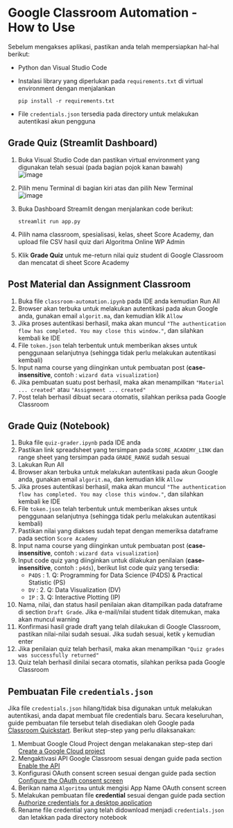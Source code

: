 # Google Classroom Automation - How to Use

Sebelum mengakses aplikasi, pastikan anda telah mempersiapkan hal-hal berikut:
- Python dan Visual Studio Code
- Instalasi library yang diperlukan pada `requirements.txt` di virtual environment dengan menjalankan
  
   ```
   pip install -r requirements.txt
   ```
- File `credentials.json` tersedia pada directory untuk melakukan autentikasi akun pengguna
   
## Grade Quiz (Streamlit Dashboard)

1. Buka Visual Studio Code dan pastikan virtual environment yang digunakan telah sesuai (pada bagian pojok kanan bawah) <br>
    ![image](https://github.com/arkanayudhistira/google-classroom-automation/assets/100895120/38e04660-93fa-4d0a-ae8f-7492b7cc526d)
   
2. Pilih menu Terminal di bagian kiri atas dan pilih New Terminal <br>
    ![image](https://github.com/arkanayudhistira/google-classroom-automation/assets/100895120/916f4b60-e2f1-40c9-9206-2449c6b3a1e2)

3. Buka Dashboard Streamlit dengan menjalankan code berikut: <br>
   ```
   streamlit run app.py
   ```
4. Pilih nama classroom, spesialisasi, kelas, sheet Score Academy, dan upload file CSV hasil quiz dari Algoritma Online WP Admin
5. Klik **Grade Quiz** untuk me-return nilai quiz student di Google Classroom dan mencatat di sheet Score Academy

## Post Material dan Assignment Classroom

1. Buka file `classroom-automation.ipynb` pada IDE anda kemudian Run All
4. Browser akan terbuka untuk melakukan autentikasi pada akun Google anda, gunakan email `algorit.ma`, dan kemudian klik `Allow`
5. Jika proses autentikasi berhasil, maka akan muncul `"The authentication flow has completed. You may close this window."`, dan silahkan kembali ke IDE
6. File `token.json` telah terbentuk untuk memberikan akses untuk penggunaan selanjutnya (sehingga tidak perlu melakukan autentikasi kembali)
7. Input nama course yang diinginkan untuk pembuatan post (**case-insensitive**, contoh : `wizard data visualization`)
8. Jika pembuatan suatu post berhasil, maka akan menampilkan `"Material ... created"` atau `"Assignment ... created"`
9. Post telah berhasil dibuat secara otomatis, silahkan periksa pada Google Classroom

## Grade Quiz (Notebook)

1. Buka file `quiz-grader.ipynb` pada IDE anda
4. Pastikan link spreadsheet yang tersimpan pada `SCORE_ACADEMY_LINK` dan range sheet yang tersimpan pada `GRADE_RANGE` sudah sesuai
5. Lakukan Run All
6. Browser akan terbuka untuk melakukan autentikasi pada akun Google anda, gunakan email `algorit.ma`, dan kemudian klik `Allow`
7. Jika proses autentikasi berhasil, maka akan muncul `"The authentication flow has completed. You may close this window."`, dan silahkan kembali ke IDE
8. File `token.json` telah terbentuk untuk memberikan akses untuk penggunaan selanjutnya (sehingga tidak perlu melakukan autentikasi kembali)
9. Pastikan nilai yang diakses sudah tepat dengan memeriksa dataframe pada section `Score Academy`
10. Input nama course yang diinginkan untuk pembuatan post (**case-insensitive**, contoh : `wizard data visualization`)
11. Input code quiz yang diinginkan untuk dilakukan penilaian (**case-insensitive**, contoh : `p4ds`), berikut list code quiz yang tersedia:
    - `P4DS` : 1. Q: Programming for Data Science (P4DS) & Practical Statistic (PS)
    - `DV` : 2. Q: Data Visualization (DV)
    - `IP` : 3. Q: Interactive Plotting (IP)
11. Nama, nilai, dan status hasil penilaian akan ditampilkan pada dataframe di section `Draft Grade`. Jika e-mail/nilai student tidak ditemukan, maka akan muncul warning
12. Konfirmasi hasil grade draft yang telah dilakukan di Google Classroom, pastikan nilai-nilai sudah sesuai. Jika sudah sesuai, ketik `y` kemudian enter
13. Jika penilaian quiz telah berhasil, maka akan menampilkan `"Quiz grades was successfully returned"`
14. Quiz telah berhasil dinilai secara otomatis, silahkan periksa pada Google Classroom

 ## Pembuatan File `credentials.json`

 Jika file `credentials.json` hilang/tidak bisa digunakan untuk melakukan autentikasi, anda dapat membuat file credentials baru. Secara keseluruhan, guide pembuatan file tersebut telah disediakan oleh Google pada [Classroom Quickstart](https://developers.google.com/classroom/quickstart/python). Berikut step-step yang perlu dilaksanakan:
 1. Membuat Google Cloud Project dengan melakanakan step-step dari [Create a Google Cloud project](https://developers.google.com/workspace/guides/create-project)
 2. Mengaktivasi API Google Classroom sesuai dengan guide pada section [Enable the API](https://developers.google.com/classroom/quickstart/python#enable_the_api)
 3. Konfigurasi OAuth consent screen sesuai dengan guide pada section [Configure the OAuth consent screen](https://developers.google.com/classroom/quickstart/python#configure_the_oauth_consent_screen)
 4. Berikan nama `Algoritma` untuk mengisi App Name OAuth consent screen
 5. Melakukan pembuatan file **credential** sesuai dengan guide pada section [Authorize credentials for a desktop application](https://developers.google.com/classroom/quickstart/python#authorize_credentials_for_a_desktop_application)
 6. Rename file credential yang telah didownload menjadi `credentials.json` dan letakkan pada directory notebook
